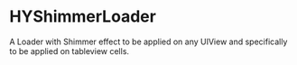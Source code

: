 # HYShimmerLoader
A Loader with Shimmer effect to be applied on any UIView and specifically to be applied on tableview cells.
